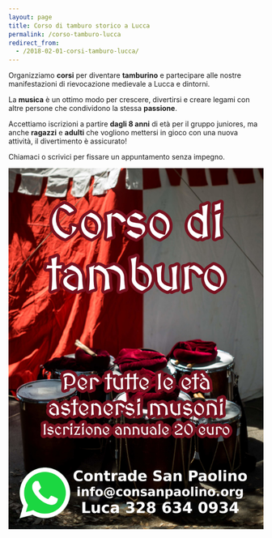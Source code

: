 ```yaml
---
layout: page
title: Corso di tamburo storico a Lucca
permalink: /corso-tamburo-lucca
redirect_from:
  - /2018-02-01-corsi-tamburo-lucca/
---
```


Organizziamo **corsi** per diventare **tamburino** e partecipare alle nostre
manifestazioni di rievocazione medievale a Lucca e dintorni.

La **musica** è un ottimo modo per crescere, divertirsi e creare legami con
altre persone che condividono la stessa **passione**.

Accettiamo iscrizioni a partire **dagli 8 anni** di età per il gruppo juniores,
ma anche **ragazzi** e **adulti** che vogliono mettersi in gioco con una nuova
attività, il divertimento è assicurato!

Chiamaci o scrivici per fissare un appuntamento senza impegno.

![volantino corso tamburo Lucca](/assets/images/2018/corsi/corsi-tamburo.png)
